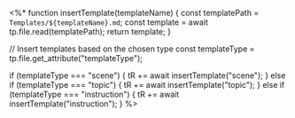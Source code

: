 <%*
function insertTemplate(templateName) {
    const templatePath = `Templates/${templateName}.md`;
    const template = await tp.file.read(templatePath);
    return template;
}

// Insert templates based on the chosen type
const templateType = tp.file.get_attribute("templateType");

if (templateType === "scene") {
    tR += await insertTemplate("scene");
} else if (templateType === "topic") {
    tR += await insertTemplate("topic");
} else if (templateType === "instruction") {
    tR += await insertTemplate("instruction");
}
%>